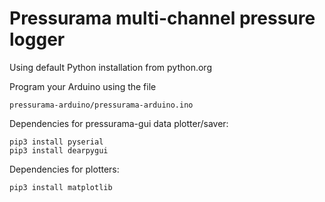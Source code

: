 # Pressurama multi-channel pressure logger

Using default Python installation from python.org

Program your Arduino using the file

    pressurama-arduino/pressurama-arduino.ino

Dependencies for pressurama-gui data plotter/saver:

    pip3 install pyserial
    pip3 install dearpygui

Dependencies for plotters:

    pip3 install matplotlib

